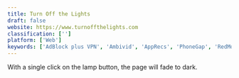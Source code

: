 ```yaml
---
title: Turn Off the Lights
draft: false 
website: https://www.turnoffthelights.com
classification: ['']
platform: ['Web']
keywords: ['AdBlock plus VPN', 'Ambivid', 'AppRecs', 'PhoneGap', 'RedMorph Browser Controller', 'Sheet 2 Site', 'SunsetScreen', 'Web To Application', 'uBlock Origin']
---
```

With a single click on the lamp button, the page will fade to dark.